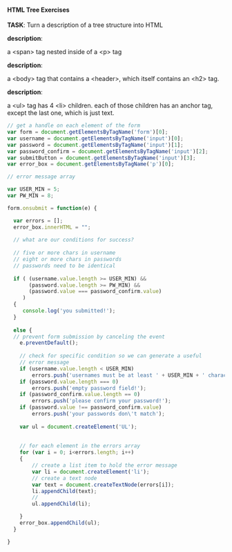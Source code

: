 #### HTML Tree Exercises

**TASK**: Turn a description of a tree structure into HTML

**description**:

a \<span\> tag nested inside of a \<p\> tag

**description**:

a \<body\> tag that contains a \<header\>, which itself contains an \<h2\> tag.

**description**:


a \<ul\> tag has 4 \<li\> children. each of those children has an anchor tag, except the last one, which is just text.

```javascript
// get a handle on each element of the form
var form = document.getElementsByTagName('form')[0];
var username = document.getElementsByTagName('input')[0];
var password = document.getElementsByTagName('input')[1];
var password_confirm = document.getElementsByTagName('input')[2];
var submitButton = document.getElementsByTagName('input')[3];
var error_box = document.getElementsByTagName('p')[0];

// error message array

var USER_MIN = 5;
var PW_MIN = 8;

form.onsubmit = function(e) {

  var errors = [];
  error_box.innerHTML = "";
  
  // what are our conditions for success?
  
  // five or more chars in username
  // eight or more chars in passwords
  // passwords need to be identical
  
  if ( (username.value.length >= USER_MIN) && 
       (password.value.length >= PW_MIN) && 
       (password.value === password_confirm.value)
     )
  {
  	 console.log('you submitted!');
  }
  
  else {
  // prevent form submission by canceling the event
    e.preventDefault();
    
    // check for specific condition so we can generate a useful
    // error message
    if (username.value.length < USER_MIN)
    	errors.push('usernames must be at least ' + USER_MIN + ' characters');
	if (password.value.length === 0)
		errors.push('empty password field!');
	if (password_confirm.value.length == 0)
		errors.push('please confirm your password!');
	if (password.value !== password_confirm.value)
		errors.push('your passwords don\'t match');
    
    var ul = document.createElement('UL');
    
    
    // for each element in the errors array
	for (var i = 0; i<errors.length; i++)
	{
		// create a list item to hold the error message
		var li = document.createElement('li');
		// create a text node
		var text = document.createTextNode(errors[i]);
		li.appendChild(text);
		// 
		ul.appendChild(li);

	}
	error_box.appendChild(ul);
  }

}

```
